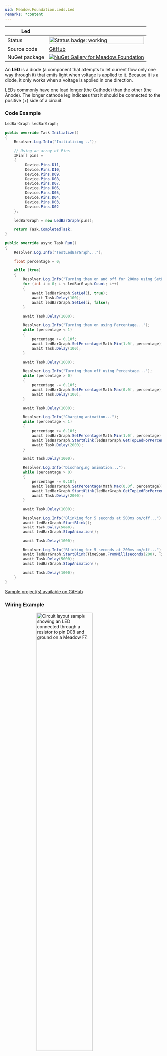 ```yaml
---
uid: Meadow.Foundation.Leds.Led
remarks: *content
---
```


| Led | |
|--------|--------|
| Status | <img src="https://img.shields.io/badge/Working-brightgreen" style="width: auto; height: -webkit-fill-available;" alt="Status badge: working" /> |
| Source code | [GitHub](https://github.com/WildernessLabs/Meadow.Foundation/tree/main/Source/Meadow.Foundation.Core/Leds) |
| NuGet package | <a href="https://www.nuget.org/packages/Meadow.Foundation/" target="_blank"><img src="https://img.shields.io/nuget/v/Meadow.Foundation.svg?label=Meadow.Foundation" alt="NuGet Gallery for Meadow.Foundation" /></a> |

An **LED** is a diode (a component that attempts to let current flow only one way through it) that emits light when voltage is applied to it. Because it is a diode, it only works when a voltage is applied in one direction. 

LEDs commonly have one lead longer (the Cathode) than the other (the Anode). The longer cathode leg indicates that it should be connected to the positive (+) side of a circuit.

### Code Example

```csharp
LedBarGraph ledBarGraph;

public override Task Initialize()
{
    Resolver.Log.Info("Initializing...");

    // Using an array of Pins 
    IPin[] pins =
    {
         Device.Pins.D11,
         Device.Pins.D10,
         Device.Pins.D09,
         Device.Pins.D08,
         Device.Pins.D07,
         Device.Pins.D06,
         Device.Pins.D05,
         Device.Pins.D04,
         Device.Pins.D03,
         Device.Pins.D02
    };

    ledBarGraph = new LedBarGraph(pins);

    return Task.CompletedTask;
}

public override async Task Run()
{
    Resolver.Log.Info("TestLedBarGraph...");

    float percentage = 0;

    while (true)
    {
        Resolver.Log.Info("Turning them on and off for 200ms using SetLed...");
        for (int i = 0; i < ledBarGraph.Count; i++)
        {
            await ledBarGraph.SetLed(i, true);
            await Task.Delay(100);
            await ledBarGraph.SetLed(i, false);
        }

        await Task.Delay(1000);

        Resolver.Log.Info("Turning them on using Percentage...");
        while (percentage < 1)
        {
            percentage += 0.10f;
            await ledBarGraph.SetPercentage(Math.Min(1.0f, percentage));
            await Task.Delay(100);
        }

        await Task.Delay(1000);

        Resolver.Log.Info("Turning them off using Percentage...");
        while (percentage > 0)
        {
            percentage -= 0.10f;
            await ledBarGraph.SetPercentage(Math.Max(0.0f, percentage));
            await Task.Delay(100);
        }

        await Task.Delay(1000);

        Resolver.Log.Info("Charging animation...");
        while (percentage < 1)
        {
            percentage += 0.10f;
            await ledBarGraph.SetPercentage(Math.Min(1.0f, percentage));
            await ledBarGraph.StartBlink(ledBarGraph.GetTopLedForPercentage());
            await Task.Delay(2000);
        }

        await Task.Delay(1000);

        Resolver.Log.Info("Discharging animation...");
        while (percentage > 0)
        {
            percentage -= 0.10f;
            await ledBarGraph.SetPercentage(Math.Max(0.0f, percentage));
            await ledBarGraph.StartBlink(ledBarGraph.GetTopLedForPercentage());
            await Task.Delay(2000);
        }

        await Task.Delay(1000);

        Resolver.Log.Info("Blinking for 5 seconds at 500ms on/off...");
        await ledBarGraph.StartBlink();
        await Task.Delay(5000);
        await ledBarGraph.StopAnimation();

        await Task.Delay(1000);

        Resolver.Log.Info("Blinking for 5 seconds at 200ms on/off...");
        await ledBarGraph.StartBlink(TimeSpan.FromMilliseconds(200), TimeSpan.FromMilliseconds(200));
        await Task.Delay(5000);
        await ledBarGraph.StopAnimation();

        await Task.Delay(1000);
    }
}

```

[Sample project(s) available on GitHub](https://github.com/WildernessLabs/Meadow.Foundation/tree/main/Source/Meadow.Foundation.Core.Samples/Leds.LedBarGraph_Sample)

### Wiring Example

<img src="../../API_Assets/Meadow.Foundation.Leds.Led/Led_Fritzing.svg" alt="Circuit layout sample showing an LED connected through a resistor to pin D08 and ground on a Meadow F7." style="width: 60%; display: block; margin-left: auto; margin-right: auto;" />
